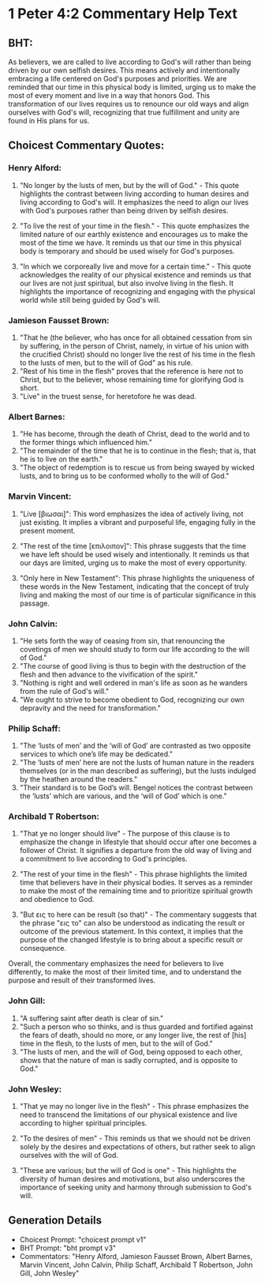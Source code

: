 # 1 Peter 4:2 Commentary Help Text

## BHT:
As believers, we are called to live according to God's will rather than being driven by our own selfish desires. This means actively and intentionally embracing a life centered on God's purposes and priorities. We are reminded that our time in this physical body is limited, urging us to make the most of every moment and live in a way that honors God. This transformation of our lives requires us to renounce our old ways and align ourselves with God's will, recognizing that true fulfillment and unity are found in His plans for us.

## Choicest Commentary Quotes:
### Henry Alford:
1. "No longer by the lusts of men, but by the will of God." - This quote highlights the contrast between living according to human desires and living according to God's will. It emphasizes the need to align our lives with God's purposes rather than being driven by selfish desires.

2. "To live the rest of your time in the flesh." - This quote emphasizes the limited nature of our earthly existence and encourages us to make the most of the time we have. It reminds us that our time in this physical body is temporary and should be used wisely for God's purposes.

3. "In which we corporeally live and move for a certain time." - This quote acknowledges the reality of our physical existence and reminds us that our lives are not just spiritual, but also involve living in the flesh. It highlights the importance of recognizing and engaging with the physical world while still being guided by God's will.

### Jamieson Fausset Brown:
1. "That he (the believer, who has once for all obtained cessation from sin by suffering, in the person of Christ, namely, in virtue of his union with the crucified Christ) should no longer live the rest of his time in the flesh to the lusts of men, but to the will of God" as his rule.
2. "Rest of his time in the flesh" proves that the reference is here not to Christ, but to the believer, whose remaining time for glorifying God is short.
3. "Live" in the truest sense, for heretofore he was dead.

### Albert Barnes:
1. "He has become, through the death of Christ, dead to the world and to the former things which influenced him."
2. "The remainder of the time that he is to continue in the flesh; that is, that he is to live on the earth."
3. "The object of redemption is to rescue us from being swayed by wicked lusts, and to bring us to be conformed wholly to the will of God."

### Marvin Vincent:
1. "Live [βιωσαι]": This word emphasizes the idea of actively living, not just existing. It implies a vibrant and purposeful life, engaging fully in the present moment.

2. "The rest of the time [επιλοιπον]": This phrase suggests that the time we have left should be used wisely and intentionally. It reminds us that our days are limited, urging us to make the most of every opportunity.

3. "Only here in New Testament": This phrase highlights the uniqueness of these words in the New Testament, indicating that the concept of truly living and making the most of our time is of particular significance in this passage.

### John Calvin:
1. "He sets forth the way of ceasing from sin, that renouncing the covetings of men we should study to form our life according to the will of God."
2. "The course of good living is thus to begin with the destruction of the flesh and then advance to the vivification of the spirit."
3. "Nothing is right and well ordered in man's life as soon as he wanders from the rule of God's will."
4. "We ought to strive to become obedient to God, recognizing our own depravity and the need for transformation."

### Philip Schaff:
1. "The ‘lusts of men’ and the ‘will of God’ are contrasted as two opposite services to which one’s life may be dedicated."
2. "The ‘lusts of men’ here are not the lusts of human nature in the readers themselves (or in the man described as suffering), but the lusts indulged by the heathen around the readers."
3. "Their standard is to be God’s will. Bengel notices the contrast between the ‘lusts’ which are various, and the ‘will of God’ which is one."

### Archibald T Robertson:
1. "That ye no longer should live" - The purpose of this clause is to emphasize the change in lifestyle that should occur after one becomes a follower of Christ. It signifies a departure from the old way of living and a commitment to live according to God's principles.

2. "The rest of your time in the flesh" - This phrase highlights the limited time that believers have in their physical bodies. It serves as a reminder to make the most of the remaining time and to prioritize spiritual growth and obedience to God.

3. "But εις το here can be result (so that)" - The commentary suggests that the phrase "εις το" can also be understood as indicating the result or outcome of the previous statement. In this context, it implies that the purpose of the changed lifestyle is to bring about a specific result or consequence.

Overall, the commentary emphasizes the need for believers to live differently, to make the most of their limited time, and to understand the purpose and result of their transformed lives.

### John Gill:
1. "A suffering saint after death is clear of sin."
2. "Such a person who so thinks, and is thus guarded and fortified against the fears of death, should no more, or any longer live, the rest of [his] time in the flesh, to the lusts of men, but to the will of God."
3. "The lusts of men, and the will of God, being opposed to each other, shows that the nature of man is sadly corrupted, and is opposite to God."

### John Wesley:
1. "That ye may no longer live in the flesh" - This phrase emphasizes the need to transcend the limitations of our physical existence and live according to higher spiritual principles.

2. "To the desires of men" - This reminds us that we should not be driven solely by the desires and expectations of others, but rather seek to align ourselves with the will of God.

3. "These are various; but the will of God is one" - This highlights the diversity of human desires and motivations, but also underscores the importance of seeking unity and harmony through submission to God's will.


## Generation Details
- Choicest Prompt: "choicest prompt v1"
- BHT Prompt: "bht prompt v3"
- Commentators: "Henry Alford, Jamieson Fausset Brown, Albert Barnes, Marvin Vincent, John Calvin, Philip Schaff, Archibald T Robertson, John Gill, John Wesley"
